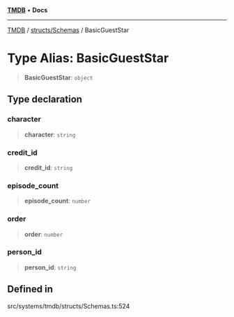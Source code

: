 [**TMDB**](../../../README.md) • **Docs**

***

[TMDB](../../../README.md) / [structs/Schemas](../README.md) / BasicGuestStar

# Type Alias: BasicGuestStar

> **BasicGuestStar**: `object`

## Type declaration

### character

> **character**: `string`

### credit\_id

> **credit\_id**: `string`

### episode\_count

> **episode\_count**: `number`

### order

> **order**: `number`

### person\_id

> **person\_id**: `string`

## Defined in

src/systems/tmdb/structs/Schemas.ts:524
